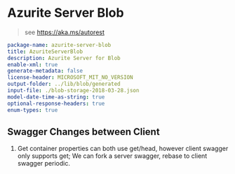 # Azurite Server Blob

> see https://aka.ms/autorest

```yaml
package-name: azurite-server-blob
title: AzuriteServerBlob
description: Azurite Server for Blob
enable-xml: true
generate-metadata: false
license-header: MICROSOFT_MIT_NO_VERSION
output-folder: ../lib/blob/generated
input-file: ./blob-storage-2018-03-28.json
model-date-time-as-string: true
optional-response-headers: true
enum-types: true
```

## Swagger Changes between Client

1. Get container properties can both use get/head, however client swagger only supports get; We can fork a server swagger, rebase to client swagger periodic.
